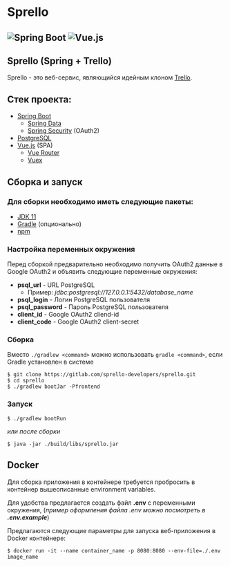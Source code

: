 # Sprello
![Spring Boot](https://olaralex.com/assets/images/spring-boot.jpg)
![Vue.js](https://tuhub.ru/sites/default/files/2018-02/vuejs-logo_0.jpg)
---

## Sprello (Spring + Trello)
Sprello - это веб-сервис, являющийся идейным клоном [Trello](https://trello.com/).

## Стек проекта:
- [Spring Boot](https://spring.io/projects/spring-boot)
  - [Spring Data](https://spring.io/projects/spring-data)
  - [Spring Security](https://spring.io/projects/spring-security) (OAuth2)
- [PostgreSQL](https://www.postgresql.org/)
- [Vue.js](https://vuejs.org/) (SPA)
  - [Vue Router](https://router.vuejs.org/)
  - [Vuex](https://vuex.vuejs.org/)

## Сборка и запуск
### Для сборки необходимо иметь следующие пакеты:
- [JDK 11](https://www.oracle.com/java/technologies/javase/jdk11-readme.html)
- [Gradle](https://gradle.org/) (опционально)
- [npm](https://www.npmjs.com/)

### Настройка переменных окружения
Перед сборкой предварительно необходимо получить OAuth2 данные в Google OAuth2 и
объявить следующие переменные окружения:
- **psql_url** - URL PostgreSQL
  - Пример: _jdbc:postgresql://127.0.0.1:5432/database_name_
- **psql_login** - Логин PostgreSQL пользователя
- **psql_password**  - Пароль PostgreSQL пользователя
- **client_id** - Google OAuth2 cliend-id
- **client_code** - Google OAuth2 client-secret

### Сборка
Вместо `./gradlew <command>` можно использовать
`gradle <command>`, если Gradle установлен в системе
```
$ git clone https://gitlab.com/sprello-developers/sprello.git
$ cd sprello
$ ./gradlew bootJar -Pfrontend
```
### Запуск
```
$ ./gradlew bootRun
```
_или после сборки_
```
$ java -jar ./build/libs/sprello.jar
```

## Docker
Для сборка приложения в контейнере требуется пробросить
в контейнер вышеописанные environment variables.

Для удобства предлагается создать файл **.env** с переменными окружения,
(_пример оформления файла .env можно посмотреть в **.env.example**_)

Предлагаются следующие параметры для запуска веб-приложения в Docker контейнере:
```
$ docker run -it --name container_name -p 8080:8080 --env-file=./.env image_name
```